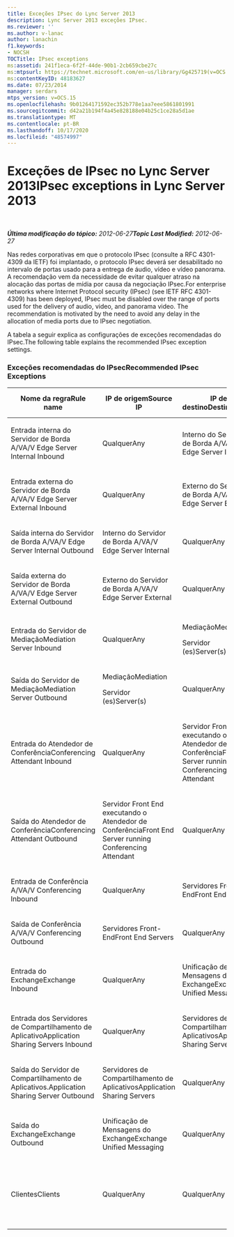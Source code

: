 ```yaml
---
title: Exceções IPsec do Lync Server 2013
description: Lync Server 2013 exceções IPsec.
ms.reviewer: ''
ms.author: v-lanac
author: lanachin
f1.keywords:
- NOCSH
TOCTitle: IPsec exceptions
ms:assetid: 241f1eca-6f2f-44de-90b1-2cb659cbe27c
ms:mtpsurl: https://technet.microsoft.com/en-us/library/Gg425719(v=OCS.15)
ms:contentKeyID: 48183627
ms.date: 07/23/2014
manager: serdars
mtps_version: v=OCS.15
ms.openlocfilehash: 9b01264171592ec352b778e1aa7eee5861801991
ms.sourcegitcommit: d42a21b194f4a45e828188e04b25c1ce28a5d1ae
ms.translationtype: MT
ms.contentlocale: pt-BR
ms.lasthandoff: 10/17/2020
ms.locfileid: "48574997"
---
```

# <a name="ipsec-exceptions-in-lync-server-2013"></a><span data-ttu-id="6a1c0-103">Exceções de IPsec no Lync Server 2013</span><span class="sxs-lookup"><span data-stu-id="6a1c0-103">IPsec exceptions in Lync Server 2013</span></span>

<div data-xmlns="http://www.w3.org/1999/xhtml">

<div class="topic" data-xmlns="http://www.w3.org/1999/xhtml" data-msxsl="urn:schemas-microsoft-com:xslt" data-cs="https://msdn.microsoft.com/">

<div data-asp="https://msdn2.microsoft.com/asp">



</div>

<div id="mainSection">

<div id="mainBody">

<span> </span>

<span data-ttu-id="6a1c0-104">_**Última modificação do tópico:** 2012-06-27_</span><span class="sxs-lookup"><span data-stu-id="6a1c0-104">_**Topic Last Modified:** 2012-06-27_</span></span>

<span data-ttu-id="6a1c0-p101">Nas redes corporativas em que o protocolo IPsec (consulte a RFC 4301-4309 da IETF) foi implantado, o protocolo IPsec deverá ser desabilitado no intervalo de portas usado para a entrega de áudio, vídeo e vídeo panorama. A recomendação vem da necessidade de evitar qualquer atraso na alocação das portas de mídia por causa da negociação IPsec.</span><span class="sxs-lookup"><span data-stu-id="6a1c0-p101">For enterprise networks where Internet Protocol security (IPsec) (see IETF RFC 4301-4309) has been deployed, IPsec must be disabled over the range of ports used for the delivery of audio, video, and panorama video. The recommendation is motivated by the need to avoid any delay in the allocation of media ports due to IPsec negotiation.</span></span>

<span data-ttu-id="6a1c0-107">A tabela a seguir explica as configurações de exceções recomendadas do IPsec.</span><span class="sxs-lookup"><span data-stu-id="6a1c0-107">The following table explains the recommended IPsec exception settings.</span></span>

### <a name="recommended-ipsec-exceptions"></a><span data-ttu-id="6a1c0-108">Exceções recomendadas do IPsec</span><span class="sxs-lookup"><span data-stu-id="6a1c0-108">Recommended IPsec Exceptions</span></span>

<table style="width:100%;">
<colgroup>
<col style="width: 14%" />
<col style="width: 14%" />
<col style="width: 14%" />
<col style="width: 14%" />
<col style="width: 14%" />
<col style="width: 14%" />
<col style="width: 14%" />
</colgroup>
<thead>
<tr class="header">
<th><span data-ttu-id="6a1c0-109">Nome da regra</span><span class="sxs-lookup"><span data-stu-id="6a1c0-109">Rule name</span></span></th>
<th><span data-ttu-id="6a1c0-110">IP de origem</span><span class="sxs-lookup"><span data-stu-id="6a1c0-110">Source IP</span></span></th>
<th><span data-ttu-id="6a1c0-111">IP de destino</span><span class="sxs-lookup"><span data-stu-id="6a1c0-111">Destination IP</span></span></th>
<th><span data-ttu-id="6a1c0-112">Protocolo</span><span class="sxs-lookup"><span data-stu-id="6a1c0-112">Protocol</span></span></th>
<th><span data-ttu-id="6a1c0-113">Porta de origem</span><span class="sxs-lookup"><span data-stu-id="6a1c0-113">Source port</span></span></th>
<th><span data-ttu-id="6a1c0-114">Porta de destino</span><span class="sxs-lookup"><span data-stu-id="6a1c0-114">Destination port</span></span></th>
<th><span data-ttu-id="6a1c0-115">Requisito de autenticação</span><span class="sxs-lookup"><span data-stu-id="6a1c0-115">Authentication Requirement</span></span></th>
</tr>
</thead>
<tbody>
<tr class="odd">
<td><p><span data-ttu-id="6a1c0-116">Entrada interna do Servidor de Borda A/V</span><span class="sxs-lookup"><span data-stu-id="6a1c0-116">A/V Edge Server Internal Inbound</span></span></p></td>
<td><p><span data-ttu-id="6a1c0-117">Qualquer</span><span class="sxs-lookup"><span data-stu-id="6a1c0-117">Any</span></span></p></td>
<td><p><span data-ttu-id="6a1c0-118">Interno do Servidor de Borda A/V</span><span class="sxs-lookup"><span data-stu-id="6a1c0-118">A/V Edge Server Internal</span></span></p></td>
<td><p><span data-ttu-id="6a1c0-119">UDP e TCP</span><span class="sxs-lookup"><span data-stu-id="6a1c0-119">UDP and TCP</span></span></p></td>
<td><p><span data-ttu-id="6a1c0-120">Qualquer</span><span class="sxs-lookup"><span data-stu-id="6a1c0-120">Any</span></span></p></td>
<td><p><span data-ttu-id="6a1c0-121">Qualquer</span><span class="sxs-lookup"><span data-stu-id="6a1c0-121">Any</span></span></p></td>
<td><p><span data-ttu-id="6a1c0-122">Não autenticar</span><span class="sxs-lookup"><span data-stu-id="6a1c0-122">Do not authenticate</span></span></p></td>
</tr>
<tr class="even">
<td><p><span data-ttu-id="6a1c0-123">Entrada externa do Servidor de Borda A/V</span><span class="sxs-lookup"><span data-stu-id="6a1c0-123">A/V Edge Server External Inbound</span></span></p></td>
<td><p><span data-ttu-id="6a1c0-124">Qualquer</span><span class="sxs-lookup"><span data-stu-id="6a1c0-124">Any</span></span></p></td>
<td><p><span data-ttu-id="6a1c0-125">Externo do Servidor de Borda A/V</span><span class="sxs-lookup"><span data-stu-id="6a1c0-125">A/V Edge Server External</span></span></p></td>
<td><p><span data-ttu-id="6a1c0-126">UDP e TCP</span><span class="sxs-lookup"><span data-stu-id="6a1c0-126">UDP and TCP</span></span></p></td>
<td><p><span data-ttu-id="6a1c0-127">Qualquer</span><span class="sxs-lookup"><span data-stu-id="6a1c0-127">Any</span></span></p></td>
<td><p><span data-ttu-id="6a1c0-128">Qualquer</span><span class="sxs-lookup"><span data-stu-id="6a1c0-128">Any</span></span></p></td>
<td><p><span data-ttu-id="6a1c0-129">Não autenticar</span><span class="sxs-lookup"><span data-stu-id="6a1c0-129">Do not authenticate</span></span></p></td>
</tr>
<tr class="odd">
<td><p><span data-ttu-id="6a1c0-130">Saída interna do Servidor de Borda A/V</span><span class="sxs-lookup"><span data-stu-id="6a1c0-130">A/V Edge Server Internal Outbound</span></span></p></td>
<td><p><span data-ttu-id="6a1c0-131">Interno do Servidor de Borda A/V</span><span class="sxs-lookup"><span data-stu-id="6a1c0-131">A/V Edge Server Internal</span></span></p></td>
<td><p><span data-ttu-id="6a1c0-132">Qualquer</span><span class="sxs-lookup"><span data-stu-id="6a1c0-132">Any</span></span></p></td>
<td><p><span data-ttu-id="6a1c0-133">&amp;TCP UDP</span><span class="sxs-lookup"><span data-stu-id="6a1c0-133">UDP &amp; TCP</span></span></p></td>
<td><p><span data-ttu-id="6a1c0-134">Qualquer</span><span class="sxs-lookup"><span data-stu-id="6a1c0-134">Any</span></span></p></td>
<td><p><span data-ttu-id="6a1c0-135">Qualquer</span><span class="sxs-lookup"><span data-stu-id="6a1c0-135">Any</span></span></p></td>
<td><p><span data-ttu-id="6a1c0-136">Não autenticar</span><span class="sxs-lookup"><span data-stu-id="6a1c0-136">Do not authenticate</span></span></p></td>
</tr>
<tr class="even">
<td><p><span data-ttu-id="6a1c0-137">Saída externa do Servidor de Borda A/V</span><span class="sxs-lookup"><span data-stu-id="6a1c0-137">A/V Edge Server External Outbound</span></span></p></td>
<td><p><span data-ttu-id="6a1c0-138">Externo do Servidor de Borda A/V</span><span class="sxs-lookup"><span data-stu-id="6a1c0-138">A/V Edge Server External</span></span></p></td>
<td><p><span data-ttu-id="6a1c0-139">Qualquer</span><span class="sxs-lookup"><span data-stu-id="6a1c0-139">Any</span></span></p></td>
<td><p><span data-ttu-id="6a1c0-140">UDP e TCP</span><span class="sxs-lookup"><span data-stu-id="6a1c0-140">UDP and TCP</span></span></p></td>
<td><p><span data-ttu-id="6a1c0-141">Qualquer</span><span class="sxs-lookup"><span data-stu-id="6a1c0-141">Any</span></span></p></td>
<td><p><span data-ttu-id="6a1c0-142">Qualquer</span><span class="sxs-lookup"><span data-stu-id="6a1c0-142">Any</span></span></p></td>
<td><p><span data-ttu-id="6a1c0-143">Não autenticar</span><span class="sxs-lookup"><span data-stu-id="6a1c0-143">Do not authenticate</span></span></p></td>
</tr>
<tr class="odd">
<td><p><span data-ttu-id="6a1c0-144">Entrada do Servidor de Mediação</span><span class="sxs-lookup"><span data-stu-id="6a1c0-144">Mediation Server Inbound</span></span></p></td>
<td><p><span data-ttu-id="6a1c0-145">Qualquer</span><span class="sxs-lookup"><span data-stu-id="6a1c0-145">Any</span></span></p></td>
<td><p><span data-ttu-id="6a1c0-146">Mediação</span><span class="sxs-lookup"><span data-stu-id="6a1c0-146">Mediation</span></span></p>
<p><span data-ttu-id="6a1c0-147">Servidor (es)</span><span class="sxs-lookup"><span data-stu-id="6a1c0-147">Server(s)</span></span></p></td>
<td><p><span data-ttu-id="6a1c0-148">UDP e TCP</span><span class="sxs-lookup"><span data-stu-id="6a1c0-148">UDP and TCP</span></span></p></td>
<td><p><span data-ttu-id="6a1c0-149">Qualquer</span><span class="sxs-lookup"><span data-stu-id="6a1c0-149">Any</span></span></p></td>
<td><p><span data-ttu-id="6a1c0-150">Qualquer</span><span class="sxs-lookup"><span data-stu-id="6a1c0-150">Any</span></span></p></td>
<td><p><span data-ttu-id="6a1c0-151">Não autenticar</span><span class="sxs-lookup"><span data-stu-id="6a1c0-151">Do not authenticate</span></span></p></td>
</tr>
<tr class="even">
<td><p><span data-ttu-id="6a1c0-152">Saída do Servidor de Mediação</span><span class="sxs-lookup"><span data-stu-id="6a1c0-152">Mediation Server Outbound</span></span></p></td>
<td><p><span data-ttu-id="6a1c0-153">Mediação</span><span class="sxs-lookup"><span data-stu-id="6a1c0-153">Mediation</span></span></p>
<p><span data-ttu-id="6a1c0-154">Servidor (es)</span><span class="sxs-lookup"><span data-stu-id="6a1c0-154">Server(s)</span></span></p></td>
<td><p><span data-ttu-id="6a1c0-155">Qualquer</span><span class="sxs-lookup"><span data-stu-id="6a1c0-155">Any</span></span></p></td>
<td><p><span data-ttu-id="6a1c0-156">UDP e TCP</span><span class="sxs-lookup"><span data-stu-id="6a1c0-156">UDP and TCP</span></span></p></td>
<td><p><span data-ttu-id="6a1c0-157">Qualquer</span><span class="sxs-lookup"><span data-stu-id="6a1c0-157">Any</span></span></p></td>
<td><p><span data-ttu-id="6a1c0-158">Qualquer</span><span class="sxs-lookup"><span data-stu-id="6a1c0-158">Any</span></span></p></td>
<td><p><span data-ttu-id="6a1c0-159">Não autenticar</span><span class="sxs-lookup"><span data-stu-id="6a1c0-159">Do not authenticate</span></span></p></td>
</tr>
<tr class="odd">
<td><p><span data-ttu-id="6a1c0-160">Entrada do Atendedor de Conferência</span><span class="sxs-lookup"><span data-stu-id="6a1c0-160">Conferencing Attendant Inbound</span></span></p></td>
<td><p><span data-ttu-id="6a1c0-161">Qualquer</span><span class="sxs-lookup"><span data-stu-id="6a1c0-161">Any</span></span></p></td>
<td><p><span data-ttu-id="6a1c0-162">Servidor Front End executando o Atendedor de Conferência</span><span class="sxs-lookup"><span data-stu-id="6a1c0-162">Front End Server running Conferencing Attendant</span></span></p></td>
<td><p><span data-ttu-id="6a1c0-163">UDP e TCP</span><span class="sxs-lookup"><span data-stu-id="6a1c0-163">UDP and TCP</span></span></p></td>
<td><p><span data-ttu-id="6a1c0-164">Qualquer</span><span class="sxs-lookup"><span data-stu-id="6a1c0-164">Any</span></span></p></td>
<td><p><span data-ttu-id="6a1c0-165">Qualquer</span><span class="sxs-lookup"><span data-stu-id="6a1c0-165">Any</span></span></p></td>
<td><p><span data-ttu-id="6a1c0-166">Não autenticar</span><span class="sxs-lookup"><span data-stu-id="6a1c0-166">Do not authenticate</span></span></p></td>
</tr>
<tr class="even">
<td><p><span data-ttu-id="6a1c0-167">Saída do Atendedor de Conferência</span><span class="sxs-lookup"><span data-stu-id="6a1c0-167">Conferencing Attendant Outbound</span></span></p></td>
<td><p><span data-ttu-id="6a1c0-168">Servidor Front End executando o Atendedor de Conferência</span><span class="sxs-lookup"><span data-stu-id="6a1c0-168">Front End Server running Conferencing Attendant</span></span></p></td>
<td><p><span data-ttu-id="6a1c0-169">Qualquer</span><span class="sxs-lookup"><span data-stu-id="6a1c0-169">Any</span></span></p></td>
<td><p><span data-ttu-id="6a1c0-170">UDP e TCP</span><span class="sxs-lookup"><span data-stu-id="6a1c0-170">UDP and TCP</span></span></p></td>
<td><p><span data-ttu-id="6a1c0-171">Qualquer</span><span class="sxs-lookup"><span data-stu-id="6a1c0-171">Any</span></span></p></td>
<td><p><span data-ttu-id="6a1c0-172">Qualquer</span><span class="sxs-lookup"><span data-stu-id="6a1c0-172">Any</span></span></p></td>
<td><p><span data-ttu-id="6a1c0-173">Não autenticar</span><span class="sxs-lookup"><span data-stu-id="6a1c0-173">Do not authenticate</span></span></p></td>
</tr>
<tr class="odd">
<td><p><span data-ttu-id="6a1c0-174">Entrada de Conferência A/V</span><span class="sxs-lookup"><span data-stu-id="6a1c0-174">A/V Conferencing Inbound</span></span></p></td>
<td><p><span data-ttu-id="6a1c0-175">Qualquer</span><span class="sxs-lookup"><span data-stu-id="6a1c0-175">Any</span></span></p></td>
<td><p><span data-ttu-id="6a1c0-176">Servidores Front-End</span><span class="sxs-lookup"><span data-stu-id="6a1c0-176">Front End Servers</span></span></p></td>
<td><p><span data-ttu-id="6a1c0-177">UDP e TCP</span><span class="sxs-lookup"><span data-stu-id="6a1c0-177">UDP and TCP</span></span></p></td>
<td><p><span data-ttu-id="6a1c0-178">Qualquer</span><span class="sxs-lookup"><span data-stu-id="6a1c0-178">Any</span></span></p></td>
<td><p><span data-ttu-id="6a1c0-179">Qualquer</span><span class="sxs-lookup"><span data-stu-id="6a1c0-179">Any</span></span></p></td>
<td><p><span data-ttu-id="6a1c0-180">Não autenticar</span><span class="sxs-lookup"><span data-stu-id="6a1c0-180">Do not authenticate</span></span></p></td>
</tr>
<tr class="even">
<td><p><span data-ttu-id="6a1c0-181">Saída de Conferência A/V</span><span class="sxs-lookup"><span data-stu-id="6a1c0-181">A/V Conferencing Outbound</span></span></p></td>
<td><p><span data-ttu-id="6a1c0-182">Servidores Front-End</span><span class="sxs-lookup"><span data-stu-id="6a1c0-182">Front End Servers</span></span></p></td>
<td><p><span data-ttu-id="6a1c0-183">Qualquer</span><span class="sxs-lookup"><span data-stu-id="6a1c0-183">Any</span></span></p></td>
<td><p><span data-ttu-id="6a1c0-184">UDP e TCP</span><span class="sxs-lookup"><span data-stu-id="6a1c0-184">UDP and TCP</span></span></p></td>
<td><p><span data-ttu-id="6a1c0-185">Qualquer</span><span class="sxs-lookup"><span data-stu-id="6a1c0-185">Any</span></span></p></td>
<td><p><span data-ttu-id="6a1c0-186">Qualquer</span><span class="sxs-lookup"><span data-stu-id="6a1c0-186">Any</span></span></p></td>
<td><p><span data-ttu-id="6a1c0-187">Não autenticar</span><span class="sxs-lookup"><span data-stu-id="6a1c0-187">Do not authenticate</span></span></p></td>
</tr>
<tr class="odd">
<td><p><span data-ttu-id="6a1c0-188">Entrada do Exchange</span><span class="sxs-lookup"><span data-stu-id="6a1c0-188">Exchange Inbound</span></span></p></td>
<td><p><span data-ttu-id="6a1c0-189">Qualquer</span><span class="sxs-lookup"><span data-stu-id="6a1c0-189">Any</span></span></p></td>
<td><p><span data-ttu-id="6a1c0-190">Unificação de Mensagens do Exchange</span><span class="sxs-lookup"><span data-stu-id="6a1c0-190">Exchange Unified Messaging</span></span></p></td>
<td><p><span data-ttu-id="6a1c0-191">UDP e TCP</span><span class="sxs-lookup"><span data-stu-id="6a1c0-191">UDP and TCP</span></span></p></td>
<td><p><span data-ttu-id="6a1c0-192">Qualquer</span><span class="sxs-lookup"><span data-stu-id="6a1c0-192">Any</span></span></p></td>
<td><p><span data-ttu-id="6a1c0-193">Qualquer</span><span class="sxs-lookup"><span data-stu-id="6a1c0-193">Any</span></span></p></td>
<td><p><span data-ttu-id="6a1c0-194">Não autenticar</span><span class="sxs-lookup"><span data-stu-id="6a1c0-194">Do not authenticate</span></span></p></td>
</tr>
<tr class="even">
<td><p><span data-ttu-id="6a1c0-195">Entrada dos Servidores de Compartilhamento de Aplicativo</span><span class="sxs-lookup"><span data-stu-id="6a1c0-195">Application Sharing Servers Inbound</span></span></p></td>
<td><p><span data-ttu-id="6a1c0-196">Qualquer</span><span class="sxs-lookup"><span data-stu-id="6a1c0-196">Any</span></span></p></td>
<td><p><span data-ttu-id="6a1c0-197">Servidores de Compartilhamento de Aplicativos</span><span class="sxs-lookup"><span data-stu-id="6a1c0-197">Application Sharing Servers</span></span></p></td>
<td><p><span data-ttu-id="6a1c0-198">TCP</span><span class="sxs-lookup"><span data-stu-id="6a1c0-198">TCP</span></span></p></td>
<td><p><span data-ttu-id="6a1c0-199">Qualquer</span><span class="sxs-lookup"><span data-stu-id="6a1c0-199">Any</span></span></p></td>
<td><p><span data-ttu-id="6a1c0-200">Qualquer</span><span class="sxs-lookup"><span data-stu-id="6a1c0-200">Any</span></span></p></td>
<td><p><span data-ttu-id="6a1c0-201">Não autenticar</span><span class="sxs-lookup"><span data-stu-id="6a1c0-201">Do not authenticate</span></span></p></td>
</tr>
<tr class="odd">
<td><p><span data-ttu-id="6a1c0-202">Saída do Servidor de Compartilhamento de Aplicativos.</span><span class="sxs-lookup"><span data-stu-id="6a1c0-202">Application Sharing Server Outbound</span></span></p></td>
<td><p><span data-ttu-id="6a1c0-203">Servidores de Compartilhamento de Aplicativos</span><span class="sxs-lookup"><span data-stu-id="6a1c0-203">Application Sharing Servers</span></span></p></td>
<td><p><span data-ttu-id="6a1c0-204">Qualquer</span><span class="sxs-lookup"><span data-stu-id="6a1c0-204">Any</span></span></p></td>
<td><p><span data-ttu-id="6a1c0-205">TCP</span><span class="sxs-lookup"><span data-stu-id="6a1c0-205">TCP</span></span></p></td>
<td><p><span data-ttu-id="6a1c0-206">Qualquer</span><span class="sxs-lookup"><span data-stu-id="6a1c0-206">Any</span></span></p></td>
<td><p><span data-ttu-id="6a1c0-207">Qualquer</span><span class="sxs-lookup"><span data-stu-id="6a1c0-207">Any</span></span></p></td>
<td><p><span data-ttu-id="6a1c0-208">Não autenticar</span><span class="sxs-lookup"><span data-stu-id="6a1c0-208">Do not authenticate</span></span></p></td>
</tr>
<tr class="even">
<td><p><span data-ttu-id="6a1c0-209">Saída do Exchange</span><span class="sxs-lookup"><span data-stu-id="6a1c0-209">Exchange Outbound</span></span></p></td>
<td><p><span data-ttu-id="6a1c0-210">Unificação de Mensagens do Exchange</span><span class="sxs-lookup"><span data-stu-id="6a1c0-210">Exchange Unified Messaging</span></span></p></td>
<td><p><span data-ttu-id="6a1c0-211">Qualquer</span><span class="sxs-lookup"><span data-stu-id="6a1c0-211">Any</span></span></p></td>
<td><p><span data-ttu-id="6a1c0-212">UDP e TCP</span><span class="sxs-lookup"><span data-stu-id="6a1c0-212">UDP and TCP</span></span></p></td>
<td><p><span data-ttu-id="6a1c0-213">Qualquer</span><span class="sxs-lookup"><span data-stu-id="6a1c0-213">Any</span></span></p></td>
<td><p><span data-ttu-id="6a1c0-214">Qualquer</span><span class="sxs-lookup"><span data-stu-id="6a1c0-214">Any</span></span></p></td>
<td><p><span data-ttu-id="6a1c0-215">Não autenticar</span><span class="sxs-lookup"><span data-stu-id="6a1c0-215">Do not authenticate</span></span></p></td>
</tr>
<tr class="odd">
<td><p><span data-ttu-id="6a1c0-216">Clientes</span><span class="sxs-lookup"><span data-stu-id="6a1c0-216">Clients</span></span></p></td>
<td><p><span data-ttu-id="6a1c0-217">Qualquer</span><span class="sxs-lookup"><span data-stu-id="6a1c0-217">Any</span></span></p></td>
<td><p><span data-ttu-id="6a1c0-218">Qualquer</span><span class="sxs-lookup"><span data-stu-id="6a1c0-218">Any</span></span></p></td>
<td><p><span data-ttu-id="6a1c0-219">VIA</span><span class="sxs-lookup"><span data-stu-id="6a1c0-219">UDP</span></span></p></td>
<td><p><span data-ttu-id="6a1c0-220">Intervalo especificado de portas de mídia</span><span class="sxs-lookup"><span data-stu-id="6a1c0-220">Specified media port range</span></span></p></td>
<td><p><span data-ttu-id="6a1c0-221">Qualquer</span><span class="sxs-lookup"><span data-stu-id="6a1c0-221">Any</span></span></p></td>
<td><p><span data-ttu-id="6a1c0-222">Não autenticar</span><span class="sxs-lookup"><span data-stu-id="6a1c0-222">Do not authenticate</span></span></p></td>
</tr>
</tbody>
</table>


</div>

<span> </span>

</div>

</div>

</div>


